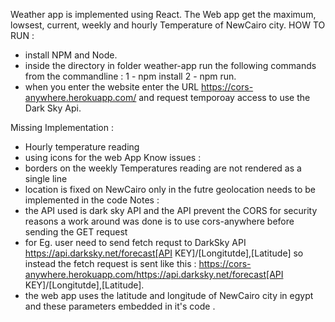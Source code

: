 Weather app is  implemented using React.
The Web app get the maximum, lowsest, current, weekly and hourly Temperature of NewCairo city.
HOW TO RUN : 
- install NPM and Node.
- inside the directory in folder weather-app run the following commands from the commandline : 1 - npm install 2 - npm run.
- when you enter the website enter  the URL https://cors-anywhere.herokuapp.com/ and request temporoay access to use the Dark Sky Api.

Missing Implementation :
 - Hourly temperature reading 
 - using icons for the web App
Know issues : 
 - borders on the weekly Temperatures reading are not rendered as a single line
 - location is fixed on NewCairo only in the futre geolocation needs to be implemented in the code 
Notes : 
- the API used is dark sky API and the API prevent the CORS for security reasons a work around was done is to use cors-anywhere before sending the GET request
- for Eg. user need to send fetch requst to DarkSky API https://api.darksky.net/forecast[API KEY]/[Longitutde],[Latitude] so instead the fetch request is sent 
  like this : https://cors-anywhere.herokuapp.com/https://api.darksky.net/forecast[API KEY]/[Longitutde],[Latitude].
- the web app uses the latitude and longitude of NewCairo city in egypt and these parameters  embedded in it's code .


 
